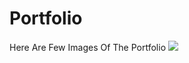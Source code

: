 # Portfolio

Here Are Few Images Of The Portfolio
<img src="https://cdn.discordapp.com/attachments/940850824496697385/1062292726734925874/image.png">
